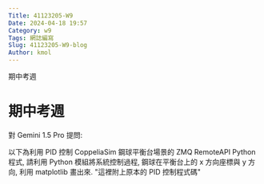 ```yaml
---
Title: 41123205-W9
Date: 2024-04-18 19:57
Category: w9
Tags: 網誌編寫
Slug: 41123205-W9-blog
Author: kmol
---
```


期中考週

<!-- PELICAN_END_SUMMARY -->

# 期中考週
對 Gemini 1.5 Pro 提問:

以下為利用 PID 控制 CoppeliaSim 鋼球平衡台場景的 ZMQ RemoteAPI Python 程式, 請利用 Python 模組將系統控制過程, 鋼球在平衡台上的 x 方向座標與 y 方向, 利用 matplotlib 畫出來. "這裡附上原本的 PID 控制程式碼"